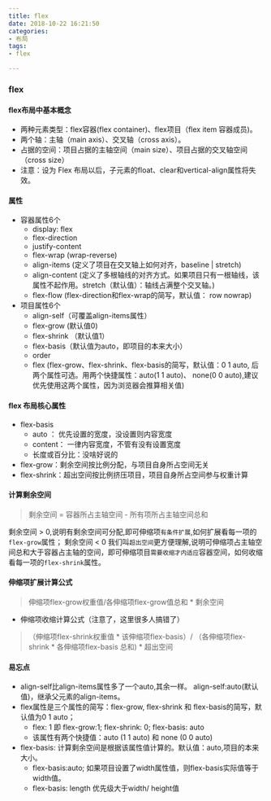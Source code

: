 ```yaml
---
title: flex
date: 2018-10-22 16:21:50
categories: 
- 布局 
tags: 
- flex

---
```



### flex

#### flex布局中基本概念

- 两种元素类型：flex容器(flex container)、flex项目（flex item 容器成员)。
- 两个轴：主轴（main axis）、交叉轴（cross axis）。
- 占据的空间：项目占据的主轴空间（main size）、项目占据的交叉轴空间（cross size）
- 注意：设为 Flex 布局以后，子元素的float、clear和vertical-align属性将失效。
 
 <!-- more -->
 
#### 属性

  - 容器属性6个
      - display: flex
      - flex-direction
      - justify-content
      - flex-wrap (wrap-reverse)
      - align-items (定义了项目在交叉轴上如何对齐，baseline | stretch)
      - align-content (定义了多根轴线的对齐方式。如果项目只有一根轴线，该属性不起作用。stretch（默认值）：轴线占满整个交叉轴。)
      - flex-flow (flex-direction和flex-wrap的简写，默认值： row nowrap)
  - 项目属性6个
      - align-self（可覆盖align-items属性）
      - flex-grow (默认值0)
      - flex-shrink （默认值1）
      - flex-basis（默认值为auto，即项目的本来大小）
      - order
      - flex (flex-grow、flex-shrink、flex-basis的简写，默认值：0 1 auto, 后两个属性可选。用两个快捷属性：auto(1 1 auto)、 none(0 0 auto),建议优先使用这两个属性，因为浏览器会推算相关值)

#### flex 布局核心属性
   - flex-basis
        - auto ： 优先设置的宽度，没设置则内容宽度
        - content： 一律内容宽度，不管有没有设置宽度
        - 长度或百分比：没啥好说的
   - flex-grow：剩余空间按比例分配，与项目自身所占空间无关
   - flex-shrink：超出空间按比例挤压项目，项目自身所占空间参与权重计算

#### 计算剩余空间
 > 剩余空间 = 容器所占主轴空间 - 所有项所占主轴空间总和

剩余空间 > 0,说明有剩余空间可分配,即可伸缩项`有条件扩展`,如何扩展看每一项的 `flex-grow`属性；
剩余空间 < 0 我们叫`超出空间`更方便理解,说明可伸缩项占主轴空间总和大于容器占主轴的空间，即可伸缩项目`需要收缩才内适应`容器空间，如何收缩看每一项的`flex-shrink`属性。

####  伸缩项扩展计算公式
> 伸缩项flex-grow权重值/各伸缩项flex-grow值总和 * 剩余空间
- 伸缩项收缩计算公式（注意了，这里很多人搞错了）
> （伸缩项flex-shrink权重值 * 该伸缩项flex-basis）/ （各伸缩项flex-shrink * 各伸缩项flex-basis 总和)  * 超出空间

#### 易忘点
- align-self比align-items属性多了一个auto,其余一样。 align-self:auto(默认值)，继承父元素的align-items。
- flex属性是三个属性的简写：flex-grow, flex-shrink 和 flex-basis的简写，默认值为0 1 auto； 
    - flex: 1 即 flex-grow:1; flex-shrink: 0; flex-basis: auto
    - 该属性有两个快捷值：auto (1 1 auto) 和 none (0 0 auto)
- flex-basis: 计算剩余空间是根据该属性值计算的。默认值：auto,项目的本来大小。
    - flex-basis:auto; 如果项目设置了width属性值，则flex-basis实际值等于width值。
    - flex-basis: length 优先级大于width/ height值

